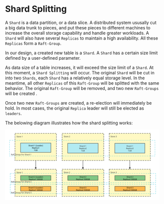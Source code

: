 # **Shard Splitting**

A `Shard` is a data partition, or a data slice. A distributed system ususally cut a big data trunk to pieces, and put these pieces to different machines to increase the overall storage capability and handle greater workloads. A `Shard` will also have several `Replicas` to maintain a high availability. All these `Replicas` form a `Raft-Group`.  

In our design, a created new table is a `Shard`. A `Shard` has a certain size limit defined by a user-defined parameter. 

As data size of a table increases, it will exceed the size limit of a `Shard`. At this moment, a `Shard Splitting` will occur. The original `Shard` will be cut in into two `Shards`, each `Shard` has a relatively equal storage level. In the meantime, all other `Replicas` of this `Raft-Group` will be splitted with the same behavior. The original `Raft-Group` will be removed, and two new `Raft-Groups` will be created . 

Once two new `Raft-Groups` are created, a re-election will immediately be hold. In most cases, the original `Replica` leader will still be elected as `leaders`.  

The belowing diagram illustrates how the shard splitting works:

![Shard Splitting](https://github.com/matrixorigin/artwork/blob/main/docs/overview/matrixcube-shard-splitting.svg?raw=true)
